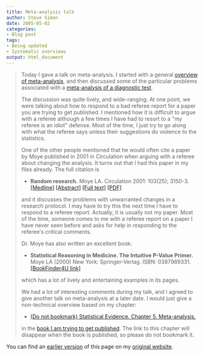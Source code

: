 ```yaml
---
title: Meta-analysis talk
author: Steve Simon
date: 2005-05-02
categories:
- Blog post
tags:
- Being updated
- Systematic overviews
output: html_document
---
```

> Today I gave a talk on meta-analysis. I started with a general
> [overview of meta-analysis](../model/metaanalysis.asp), and then
> discussed some of the particular problems associated with a
> [meta-analysis of a diagnostic test](../model/diagnostic.asp).
>
> The discussion was quite lively, and wide-ranging. At one point, we
> were talking about how to respond to a bad referee report for a paper
> you are trying to get published. I mentioned how it is difficult to
> argue with a referee although a few times I have had to resort to a
> "my referee is an idiot" defense. Most of the time, I just try to go
> along with what the referee says unless their suggestions do violence
> to the statistics.
>
> One of the other people mentioned that he would often cite a paper by
> Moye published in 2001 in Circulation when arguing with a referee
> about changing the analysis. It turns out that I had this paper in my
> files already. The full citation is
>
> -   **Random research.** Moye LA. Circulation 2001: 103(25); 3150-3.
>     [\[Medline\]](http://www.ncbi.nlm.nih.gov/entrez/query.fcgi?cmd=Retrieve&db=PubMed&list_uids=11425783&dopt=Abstract)
>     [\[Abstract\]](http://circ.ahajournals.org/cgi/content/abstract/103/25/3150)
>     [\[Full
>     text\]](http://circ.ahajournals.org/cgi/content/full/103/25/3150)
>     [\[PDF\]](http://circ.ahajournals.org/cgi/reprint/103/25/3150.pdf)
>
> and it discusses the problems with unwarranted changes in a research
> protocol. I may have to try this the next time I have to respond to a
> referee report. Actually, it is usually not my paper. Most of the
> time, someone comes to me with a referee report on a paper I have
> never seen before and asks for help in responding to the referee's
> critical comments.
>
> Dr. Moye has also written an excellent book:
>
> -   **Statistical Reasoning in Medicine. The Intuitive P-Value
>     Primer.** Moye LA (2000) New York: Springer-Verlag. ISBN:
>     0387989331. [\[BookFinder4U
>     link\]](http://www.bookfinder4u.com/detail/0387989331.html)
>
> which has a lot of lively and entertaining examples in its pages.
>
> We had a lot of interesting comments during my talk, and I agreed to
> give another talk on meta-analysis at a later date. I would just give
> a non-technical overview based on my chapter:
>
> -   [(Do not bookmark) Statistical Evidence. Chapter 5.
>     Meta-analysis.](../journal/book07.htm)
>
> in the [book I am trying to get published](../evidence.asp). The link
> to this chapter will disappear when the book is published, so please
> do not bookmark it.

You can find an [earlier version][sim1] of this page on my [original website][sim2].


[sim1]: http://www.pmean.com/05/MetaanalysisTalk.html
[sim2]: http://www.pmean.com/original_site.html
